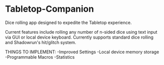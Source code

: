 # Tabletop-Companion

Dice rolling app designed to expedite the Tabletop experience. 

Current features include rolling any number of n-sided dice using text input via GUI or local device keyboard. Currently supports standard dice rolling and Shadowrun's hit/glitch system. 

THINGS TO IMPLEMENT:
  -Improved Settings
  -Local device memory storage
  -Programmable Macros
  -Statistics

